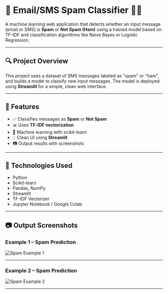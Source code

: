 # 📧 Email/SMS Spam Classifier 🚫📩

A machine learning web application that detects whether an input message (email or SMS) is **Spam** or **Not Spam (Ham)** using a trained model based on TF-IDF and classification algorithms like Naive Bayes or Logistic Regression.

---

## 🔍 Project Overview

This project uses a dataset of SMS messages labeled as "spam" or "ham", and builds a model to classify new input messages. The model is deployed using **Streamlit** for a simple, clean web interface.

---

## 🚀 Features

- ✅ Classifies messages as **Spam** or **Not Spam**
- 📊 Uses **TF-IDF vectorization**
- 🧠 Machine learning with scikit-learn
- 💡 Clean UI using **Streamlit**
- 📷 Output results with screenshots

---

## 🧠 Technologies Used

- Python
- Scikit-learn
- Pandas, NumPy
- Streamlit
- TF-IDF Vectorizer
- Jupyter Notebook / Google Colab

---

## 📷 Output Screenshots

### Example 1 – Spam Prediction

![Spam Example 1]([screenshots/Screenshot1.png](https://github.com/Anshu2506/SpamShield/blob/main/Screenshot%202025-09-29%20154422.png?raw=true))

---

### Example 2 – Spam Prediction

![Spam Example 2]([screenshots/Screenshot2.png](https://github.com/Anshu2506/SpamShield/blob/main/Screenshot%202025-09-29%20154318.png?raw=true))

---



